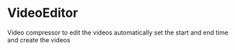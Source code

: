 # VideoEditor
Video compressor to edit the videos automatically set the start and end time and create the videos
